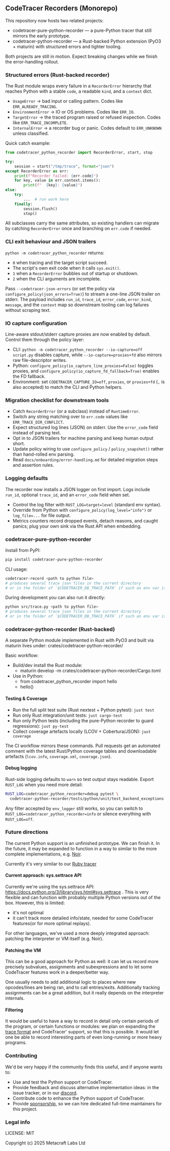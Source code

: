 ## CodeTracer Recorders (Monorepo)

This repository now hosts two related projects:

- codetracer-pure-python-recorder — a pure-Python tracer that still mirrors the early prototype.
- codetracer-python-recorder — a Rust-backed Python extension (PyO3 + maturin) with structured errors and tighter tooling.

Both projects are still in motion. Expect breaking changes while we finish the error-handling rollout.

### Structured errors (Rust-backed recorder)

The Rust module wraps every failure in a `RecorderError` hierarchy that reaches Python with a stable `code`, a readable `kind`, and a `context` dict.

- `UsageError` → bad input or calling pattern. Codes like `ERR_ALREADY_TRACING`.
- `EnvironmentError` → IO or OS problems. Codes like `ERR_IO`.
- `TargetError` → the traced program raised or refused inspection. Codes like `ERR_TRACE_INCOMPLETE`.
- `InternalError` → a recorder bug or panic. Codes default to `ERR_UNKNOWN` unless classified.

Quick catch example:

```python
from codetracer_python_recorder import RecorderError, start, stop

try:
    session = start("/tmp/trace", format="json")
except RecorderError as err:
    print(f"Recorder failed: {err.code}")
    for key, value in err.context.items():
        print(f"  {key}: {value}")
else:
    try:
        ...  # run work here
    finally:
        session.flush()
        stop()
```

All subclasses carry the same attributes, so existing handlers can migrate by catching `RecorderError` once and branching on `err.code` if needed.

### CLI exit behaviour and JSON trailers

`python -m codetracer_python_recorder` returns:

- `0` when tracing and the target script succeed.
- The script's own exit code when it calls `sys.exit()`.
- `1` when a `RecorderError` bubbles out of startup or shutdown.
- `2` when the CLI arguments are incomplete.

Pass `--codetracer-json-errors` (or set the policy via `configure_policy(json_errors=True)`) to stream a one-line JSON trailer on stderr. The payload includes `run_id`, `trace_id`, `error_code`, `error_kind`, `message`, and the `context` map so downstream tooling can log failures without scraping text.

### IO capture configuration

Line-aware stdout/stderr capture proxies are now enabled by default. Control them through the policy layer:

- CLI: `python -m codetracer_python_recorder --io-capture=off script.py` disables capture, while `--io-capture=proxies+fd` also mirrors raw file-descriptor writes.
- Python: `configure_policy(io_capture_line_proxies=False)` toggles proxies, and `configure_policy(io_capture_fd_fallback=True)` enables the FD fallback.
- Environment: set `CODETRACER_CAPTURE_IO=off`, `proxies`, or `proxies+fd` (`,` is also accepted) to match the CLI and Python helpers.

### Migration checklist for downstream tools

- Catch `RecorderError` (or a subclass) instead of `RuntimeError`.
- Switch any string matching over to `err.code` values like `ERR_TRACE_DIR_CONFLICT`.
- Expect structured log lines (JSON) on stderr. Use the `error_code` field instead of parsing text.
- Opt in to JSON trailers for machine parsing and keep human output short.
- Update policy wiring to use `configure_policy` / `policy_snapshot()` rather than hand-rolled env parsing.
- Read `docs/onboarding/error-handling.md` for detailed migration steps and assertion rules.

### Logging defaults

The recorder now installs a JSON logger on first import. Logs include `run_id`, optional `trace_id`, and an `error_code` field when set.

- Control the log filter with `RUST_LOG=target=level` (standard env syntax).
- Override from Python with `configure_policy(log_level="info")` or `log_file=...` for file output.
- Metrics counters record dropped events, detach reasons, and caught panics; plug your own sink via the Rust API when embedding.

### codetracer-pure-python-recorder

Install from PyPI:

```bash
pip install codetracer-pure-python-recorder
```

CLI usage:

```bash
codetracer-record <path to python file>
# produces several trace json files in the current directory
# or in the folder of `$CODETRACER_DB_TRACE_PATH` if such an env var is defined
```

During development you can also run it directly:

```bash
python src/trace.py <path to python file>
# produces several trace json files in the current directory
# or in the folder of `$CODETRACER_DB_TRACE_PATH` if such an env var is defined
```

### codetracer-python-recorder (Rust-backed)

A separate Python module implemented in Rust with PyO3 and built via maturin lives under:
crates/codetracer-python-recorder/

Basic workflow:

- Build/dev install the Rust module:
  - maturin develop -m crates/codetracer-python-recorder/Cargo.toml
- Use in Python:
  - from codetracer_python_recorder import hello
  - hello()

#### Testing & Coverage

- Run the full split test suite (Rust nextest + Python pytest): `just test`
- Run only Rust integration/unit tests: `just cargo-test`
- Run only Python tests (including the pure-Python recorder to guard regressions): `just py-test`
- Collect coverage artefacts locally (LCOV + Cobertura/JSON): `just coverage`

The CI workflow mirrors these commands. Pull requests get an automated comment with the latest Rust/Python coverage tables and downloadable artefacts (`lcov.info`, `coverage.xml`, `coverage.json`).

#### Debug logging

Rust-side logging defaults to `warn` so test output stays readable. Export
`RUST_LOG` when you need more detail:

```bash
RUST_LOG=codetracer_python_recorder=debug pytest \
  codetracer-python-recorder/tests/python/unit/test_backend_exceptions.py -q
```

Any filter accepted by `env_logger` still works, so you can switch to
`RUST_LOG=codetracer_python_recorder=info` or silence everything with
`RUST_LOG=off`.

### Future directions

The current Python support is an unfinished prototype. We can finish it. In the future, it may be expanded to function in a way to similar to the more complete implementations, e.g. [Noir](https://github.com/blocksense-network/noir/tree/blocksense/tooling/tracer).

Currently it's very similar to our [Ruby tracer](https://github.com/metacraft-labs/ct-ruby-tracer)

#### Current approach: sys.settrace API

Currently we're using the sys.settrace API: https://docs.python.org/3/library/sys.html#sys.settrace .
This is very flexible and can function with probably multiple Python versions out of the box. 
However, this is limited:

* it's not optimal
* it can't track more detailed info/state, needed for some CodeTracer features(or for more optimal replays).

For other languages, we've used a more deeply integrated approach: patching the interpreter or VM itself (e.g. Noir).

#### Patching the VM

This can be a good approach for Python as well: it can let us record more precisely subvalues, assignments and subexpressions and to let
some CodeTracer features work in a deeper/better way.

One usually needs to add additional logic to places where new opcodes/lines are being ran, and to call entries/exits. Additionally
tracking assignments can be a great addition, but it really depends on the interpreter internals.

#### Filtering

It would be useful to have a way to record in detail only certain periods of the program, or certain functions or modules: 
we plan on expanding the [trace format](https://github.com/metacraft-labs/runtime_tracing/) and CodeTracer' support, so that this is possible. It would let one be able to record interesting
parts of even long-running or more heavy programs.

### Contributing

We'd be very happy if the community finds this useful, and if anyone wants to:

* Use and test the Python support or CodeTracer.
* Provide feedback and discuss alternative implementation ideas: in the issue tracker, or in our [discord](https://discord.gg/qSDCAFMP).
* Contribute code to enhance the Python support of CodeTracer.
* Provide [sponsorship](https://opencollective.com/codetracer), so we can hire dedicated full-time maintainers for this project.

### Legal info

LICENSE: MIT

Copyright (c) 2025 Metacraft Labs Ltd

